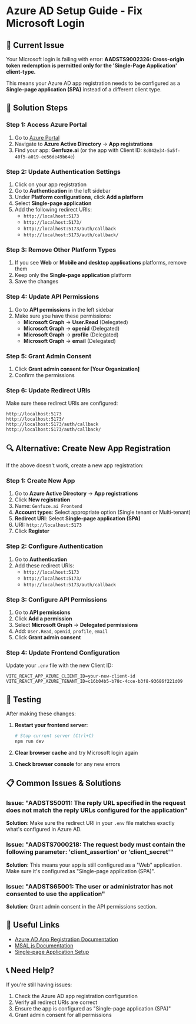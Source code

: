 # Azure AD Setup Guide - Fix Microsoft Login

## 🚨 Current Issue
Your Microsoft login is failing with error: **AADSTS9002326: Cross-origin token redemption is permitted only for the 'Single-Page Application' client-type.**

This means your Azure AD app registration needs to be configured as a **Single-page application (SPA)** instead of a different client type.

## 🔧 Solution Steps

### Step 1: Access Azure Portal
1. Go to [Azure Portal](https://portal.azure.com)
2. Navigate to **Azure Active Directory** → **App registrations**
3. Find your app: **Genfuze.ai** (or the app with Client ID: `8d042e34-5a5f-40f5-a019-ee56de49b64e`)

### Step 2: Update Authentication Settings
1. Click on your app registration
2. Go to **Authentication** in the left sidebar
3. Under **Platform configurations**, click **Add a platform**
4. Select **Single-page application**
5. Add the following redirect URIs:
   - `http://localhost:5173`
   - `http://localhost:5173/`
   - `http://localhost:5173/auth/callback`
   - `http://localhost:5173/auth/callback/`

### Step 3: Remove Other Platform Types
1. If you see **Web** or **Mobile and desktop applications** platforms, remove them
2. Keep only the **Single-page application** platform
3. Save the changes

### Step 4: Update API Permissions
1. Go to **API permissions** in the left sidebar
2. Make sure you have these permissions:
   - **Microsoft Graph** → **User.Read** (Delegated)
   - **Microsoft Graph** → **openid** (Delegated)
   - **Microsoft Graph** → **profile** (Delegated)
   - **Microsoft Graph** → **email** (Delegated)

### Step 5: Grant Admin Consent
1. Click **Grant admin consent for [Your Organization]**
2. Confirm the permissions

### Step 6: Update Redirect URIs
Make sure these redirect URIs are configured:
```
http://localhost:5173
http://localhost:5173/
http://localhost:5173/auth/callback
http://localhost:5173/auth/callback/
```

## 🔍 Alternative: Create New App Registration

If the above doesn't work, create a new app registration:

### Step 1: Create New App
1. Go to **Azure Active Directory** → **App registrations**
2. Click **New registration**
3. Name: `Genfuze.ai Frontend`
4. **Account types**: Select appropriate option (Single tenant or Multi-tenant)
5. **Redirect URI**: Select **Single-page application (SPA)**
6. URI: `http://localhost:5173`
7. Click **Register**

### Step 2: Configure Authentication
1. Go to **Authentication**
2. Add these redirect URIs:
   - `http://localhost:5173`
   - `http://localhost:5173/`
   - `http://localhost:5173/auth/callback`

### Step 3: Configure API Permissions
1. Go to **API permissions**
2. Click **Add a permission**
3. Select **Microsoft Graph** → **Delegated permissions**
4. Add: `User.Read`, `openid`, `profile`, `email`
5. Click **Grant admin consent**

### Step 4: Update Frontend Configuration
Update your `.env` file with the new Client ID:

```env
VITE_REACT_APP_AZURE_CLIENT_ID=your-new-client-id
VITE_REACT_APP_AZURE_TENANT_ID=c16b04b5-b78c-4cce-b3f8-93686f221d09
```

## 🧪 Testing

After making these changes:

1. **Restart your frontend server**:
   ```bash
   # Stop current server (Ctrl+C)
   npm run dev
   ```

2. **Clear browser cache** and try Microsoft login again

3. **Check browser console** for any new errors

## 📋 Common Issues & Solutions

### Issue: "AADSTS50011: The reply URL specified in the request does not match the reply URLs configured for the application"
**Solution**: Make sure the redirect URI in your `.env` file matches exactly what's configured in Azure AD.

### Issue: "AADSTS7000218: The request body must contain the following parameter: 'client_assertion' or 'client_secret'"
**Solution**: This means your app is still configured as a "Web" application. Make sure it's configured as "Single-page application (SPA)".

### Issue: "AADSTS65001: The user or administrator has not consented to use the application"
**Solution**: Grant admin consent in the API permissions section.

## 🔗 Useful Links

- [Azure AD App Registration Documentation](https://docs.microsoft.com/en-us/azure/active-directory/develop/quickstart-register-app)
- [MSAL.js Documentation](https://docs.microsoft.com/en-us/azure/active-directory/develop/msal-js-initializing-client-applications)
- [Single-page Application Setup](https://docs.microsoft.com/en-us/azure/active-directory/develop/scenario-spa-app-registration)

## 📞 Need Help?

If you're still having issues:
1. Check the Azure AD app registration configuration
2. Verify all redirect URIs are correct
3. Ensure the app is configured as "Single-page application (SPA)"
4. Grant admin consent for all permissions 